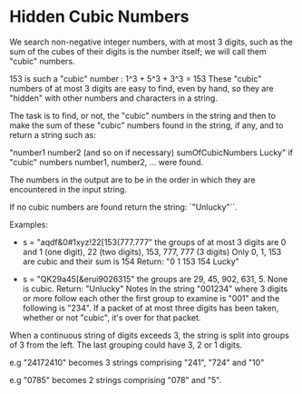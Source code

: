 # Hidden Cubic Numbers

We search non-negative integer numbers, with at most 3 digits, such as the sum of the cubes of their digits is the number itself; we will call them "cubic" numbers.

153 is such a "cubic" number : 1^3 + 5^3 + 3^3 = 153
These "cubic" numbers of at most 3 digits are easy to find, even by hand, so they are "hidden" with other numbers and characters in a string.

The task is to find, or not, the "cubic" numbers in the string and then to make the sum of these "cubic" numbers found in the string, if any, and to return a string such as:

"number1 number2 (and so on if necessary) sumOfCubicNumbers Lucky"
if "cubic" numbers number1, number2, ... were found.

The numbers in the output are to be in the order in which they are encountered in the input string.

If no cubic numbers are found return the string: `"Unlucky"``.

Examples:

- s = "aqdf&0#1xyz!22[153(777.777"
   the groups of at most 3 digits are 0 and 1 (one digit), 22 (two digits), 153, 777, 777 (3 digits)
   Only 0, 1, 153 are cubic and their sum is 154
   Return: "0 1 153 154 Lucky"

- s = "QK29a45[&erui9026315"
  the groups are 29, 45, 902, 631, 5. None is cubic.
  Return: "Unlucky"
Notes
In the string "001234" where 3 digits or more follow each other the first group to examine is "001" and the following is "234". If a packet of at most three digits has been taken, whether or not "cubic", it's over for that packet.

When a continuous string of digits exceeds 3, the string is split into groups of 3 from the left. The last grouping could have 3, 2 or 1 digits.

e.g "24172410" becomes 3 strings comprising "241", "724" and "10"

e.g "0785" becomes 2 strings comprising "078" and "5".
